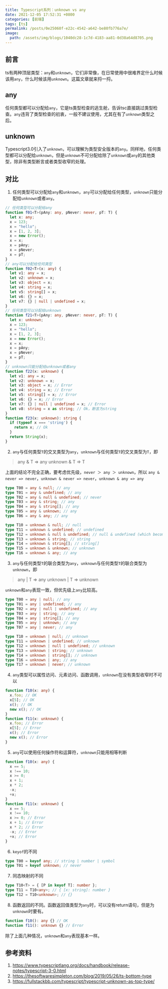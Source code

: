 ```yaml
---
title: Typescript系列：unknown vs any
date: 2021-12-05 17:52:31 +0800
categories: [前端]
tags: [ts]
permalink: /posts/0e25060f-e22c-4542-a642-be80fb776a7e/
image:
  path: /assets/img/blogs/1040dc28-1c7d-4183-aa81-0d38a64d8705.png
---
```


## 前言

ts有两种顶层类型：`any`和`unknown`，它们非常像，在日常使用中很难界定什么时候该用`any`，什么时候该用`unknown`。这篇文章就来捋一捋。

## any

任何类型都可以分配给`any`，它是ts类型检查的逃生舱，告诉tsc直接跳过类型检查。`any`违背了类型检查的初衷，一般不建议使用，尤其在有了`unknown`类型之后。

## unknown

Typescript3.0引入了`unknown`，可以理解为类型安全版本的`any`。同样地，任何类型都可以分配给`unknown`，但是`unknown`不可分配给除了`unknown`或`any`的其他类型，除非有类型断言或者类型收窄的处理。

## 对比

1.  任何类型可以分配给`any`和`unknown`，`any`可以分配给任何类型，`unknown`只能分配给`unknown`或者`any`。

```typescript
// 任何类型可以分配给any
function f01<T>(pAny: any, pNever: never, pT: T) {
  let x: any;
  x = 123;
  x = "hello";
  x = [1, 2, 3];
  x = new Error();
  x = x;
  x = pAny;
  x = pNever;
  x = pT;
}
// any可以分配给任何类型
function f02<T>(x: any) {
  let v1: any = x;
  let v2: unknown = x;
  let v3: object = x;
  let v4: string = x;
  let v5: string[] = x;
  let v6: {} = x;
  let v7: {} | null | undefined = x;
}
// 任何类型可以分配给unknown
function f21<T>(pAny: any, pNever: never, pT: T) {
  let x: unknown;
  x = 123;
  x = "hello";
  x = [1, 2, 3];
  x = new Error();
  x = x;
  x = pAny;
  x = pNever;
  x = pT;
}
// unknown只能分配给unknown或者any
function f22(x: unknown) {
  let v1: any = x;
  let v2: unknown = x;
  let v3: object = x; // Error
  let v4: string = x; // Error
  let v5: string[] = x; // Error
  let v6: {} = x; // Error
  let v7: {} | null | undefined = x; // Error
  let v8: string = x as string; // Ok，断言为string
}
function f23(x: unknown): string {
  if (typeof x === 'string') {
    return x; // Ok
  }
  return String(x);
}
```

2.  `any`与任何类型`T`的交叉类型为`any`，`unknown`与任何类型`T`的交叉类型为`T`，即

> any & T => any
> unknown & T => T

上面的结论不完全正确，要考虑优先级，`never ＞ any ＞ unknown`，所以 `any & never => never`，`unknown & never => never`，`unknown & any => any`

```typescript
type T00 = any & null; // any
type T01 = any & undefined; // any
type T02 = any & null & undefined; // never
type T03 = any & string; // any
type T04 = any & string[]; // any
type T05 = any & unknown; // any
type T06 = any & any; // any

type T10 = unknown & null; // null
type T11 = unknown & undefined; // undefined
type T12 = unknown & null & undefined; // null & undefined (which becomes never)
type T13 = unknown & string; // string
type T14 = unknown & string[]; // string[]
type T15 = unknown & unknown; // unknown
type T16 = unknown & any; // any
```

3.  `any`与任何类型`T`的联合类型为`any`，`unknown`与任何类型`T`的联合类型为`unknown`，即

> any | T => any
> unknown | T => unknown

`unknown`和`any`表现一致，但优先级上`any`比较高。

```typescript
type T00 = any | null; // any
type T01 = any | undefined; // any
type T02 = any | null | undefined; // any
type T03 = any | string; // any
type T04 = any | string[]; // any
type T05 = any | unknown; // any
type T07 = any | never; // any

type T10 = unknown | null; // unknown
type T11 = unknown | undefined; // unknown
type T12 = unknown | null | undefined; // unknown
type T13 = unknown | string; // unknown
type T14 = unknown | string[]; // unknown
type T16 = unknown | any; // any
type T17 = unknown | never; // unknown
```

4.  `any`类型可以属性访问、元素访问、函数调用，`unknown`在没有类型收窄时不可以

```typescript
function f10(x: any) {
  x.foo; // OK
  x[5]; // OK
  x(); // OK
  new x(); // OK
}
function f11(x: unknown) {
  x.foo; // Error
  x[5]; // Error
  x(); // Error
  new x(); // Error
}
```

5.  `any`可以使用任何操作符和运算符，`unknown`只能用相等判断

```typescript
function f10(x: any) {
  x == 5;
  x !== 10;
  x >= 0;
  x + 1;
  x * 2;
  -x;
  +x;
}
function f11(x: unknown) {
  x == 5;
  x !== 10;
  x >= 0; // Error
  x + 1; // Error
  x * 2; // Error
  -x; // Error
  +x; // Error
}
```

6.  `keyof`的不同

```typescript
type T00 = keyof any; // string | number | symbol
type T01 = keyof unknown; // never
```

7.  同态映射的不同

```typescript
type T10<T> = { [P in keyof T]: number };
type T11 = T10<any>; // { [x: string]: number }
type T12 = T10<unknown>; // {}
```

8.  函数返回的不同。函数返回值类型为`any`时，可以没有return语句，但是为`unknown`时要有。

```typescript
function f10(): any {} // OK
function f11(): unknown {} // Error
```

除了上面几种情况，`unknown`和`any`表现基本一样。

## 参考资料

1.  <https://www.typescriptlang.org/docs/handbook/release-notes/typescript-3-0.html>
2.  <https://thesoftwaresimpleton.com/blog/2019/05/26/ts-bottom-type>
3.  <https://fullstackbb.com/typescript/typescript-unknown-as-top-type/>
